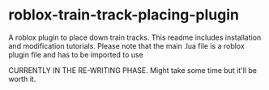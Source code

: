 # roblox-train-track-placing-plugin
A roblox plugin to place down train tracks. This readme includes installation and modification tutorials.
Please note that the main .lua file is a roblox plugin file and has to be imported to use

CURRENTLY IN THE RE-WRITING PHASE. Might take some time but it'll be worth it.
